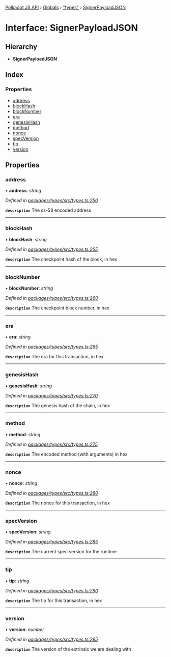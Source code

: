 [Polkadot JS API](../README.md) › [Globals](../globals.md) › ["types"](../modules/_types_.md) › [SignerPayloadJSON](_types_.signerpayloadjson.md)

# Interface: SignerPayloadJSON

## Hierarchy

* **SignerPayloadJSON**

## Index

### Properties

* [address](_types_.signerpayloadjson.md#address)
* [blockHash](_types_.signerpayloadjson.md#blockhash)
* [blockNumber](_types_.signerpayloadjson.md#blocknumber)
* [era](_types_.signerpayloadjson.md#era)
* [genesisHash](_types_.signerpayloadjson.md#genesishash)
* [method](_types_.signerpayloadjson.md#method)
* [nonce](_types_.signerpayloadjson.md#nonce)
* [specVersion](_types_.signerpayloadjson.md#specversion)
* [tip](_types_.signerpayloadjson.md#tip)
* [version](_types_.signerpayloadjson.md#version)

## Properties

###  address

• **address**: *string*

*Defined in [packages/types/src/types.ts:250](https://github.com/polkadot-js/api/blob/c1c537a3b5/packages/types/src/types.ts#L250)*

**`description`** The ss-58 encoded address

___

###  blockHash

• **blockHash**: *string*

*Defined in [packages/types/src/types.ts:255](https://github.com/polkadot-js/api/blob/c1c537a3b5/packages/types/src/types.ts#L255)*

**`description`** The checkpoint hash of the block, in hex

___

###  blockNumber

• **blockNumber**: *string*

*Defined in [packages/types/src/types.ts:260](https://github.com/polkadot-js/api/blob/c1c537a3b5/packages/types/src/types.ts#L260)*

**`description`** The checkpoint block number, in hex

___

###  era

• **era**: *string*

*Defined in [packages/types/src/types.ts:265](https://github.com/polkadot-js/api/blob/c1c537a3b5/packages/types/src/types.ts#L265)*

**`description`** The era for this transaction, in hex

___

###  genesisHash

• **genesisHash**: *string*

*Defined in [packages/types/src/types.ts:270](https://github.com/polkadot-js/api/blob/c1c537a3b5/packages/types/src/types.ts#L270)*

**`description`** The genesis hash of the chain, in hex

___

###  method

• **method**: *string*

*Defined in [packages/types/src/types.ts:275](https://github.com/polkadot-js/api/blob/c1c537a3b5/packages/types/src/types.ts#L275)*

**`description`** The encoded method (with arguments) in hex

___

###  nonce

• **nonce**: *string*

*Defined in [packages/types/src/types.ts:280](https://github.com/polkadot-js/api/blob/c1c537a3b5/packages/types/src/types.ts#L280)*

**`description`** The nonce for this transaction, in hex

___

###  specVersion

• **specVersion**: *string*

*Defined in [packages/types/src/types.ts:285](https://github.com/polkadot-js/api/blob/c1c537a3b5/packages/types/src/types.ts#L285)*

**`description`** The current spec version for  the runtime

___

###  tip

• **tip**: *string*

*Defined in [packages/types/src/types.ts:290](https://github.com/polkadot-js/api/blob/c1c537a3b5/packages/types/src/types.ts#L290)*

**`description`** The tip for this transaction, in hex

___

###  version

• **version**: *number*

*Defined in [packages/types/src/types.ts:295](https://github.com/polkadot-js/api/blob/c1c537a3b5/packages/types/src/types.ts#L295)*

**`description`** The version of the extrinsic we are dealing with
